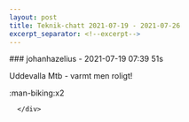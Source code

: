 ```yaml
---
layout: post
title: Teknik-chatt 2021-07-19 - 2021-07-26
excerpt_separator: <!--excerpt-->
---
```

<section class="message" markdown="1">
### johanhazelius - 2021-07-19 07:39 51s

Uddevalla Mtb - varmt men roligt!
<div class="reactionsDiv">
<div class="reactionDiv">
<span title=", erik.malm reacted this way." class="reactionSpan">
:man-biking:x2</span>
</div>
     
      </div>
    

<!--excerpt-->
</section>
